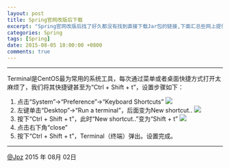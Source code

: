 ```yaml
---
layout: post
title: Spring官网改版后下载
excerpt: "Spring官网改版后找了好久都没有找到直接下载Jar包的链接,下面汇总些网上提供的方法,亲测可用."
categories: Spring
tags: [Spring]
date: 2015-08-05 18:00:00 +0800
comments: true
---
```

---
Terminal是CentOS最为常用的系统工具，每次通过菜单或者桌面快捷方式打开太麻烦了，我们将其快捷键甚至为“Ctrl + Shift + t”，设置步骤如下：

1. 点击“System”→“Preference”→“Keyboard Shortcuts”
![](http://ww2.sinaimg.cn/large/4dd787e4jw1euom9p128mj20zk0lbgpj.jpg)
2. 左键单击“Desktop”→“Run a terminal”，后面变为New shortcut..
![](http://ww1.sinaimg.cn/large/4dd787e4jw1euom9q6syqj20j00br767.jpg)
3. 按下“Ctrl + Shift + t”，此时“New shortcut..”变为“Shift + t”
![](http://ww3.sinaimg.cn/large/4dd787e4jw1euom9pc6djj20iw0glju1.jpg)
4. 点击右下角“close”
5. 按下“Ctrl + Shift + t”，Terminal（终端）弹出。设置完成。



---
 [@Jpz][writer]
2015 年 08月 02日

[writer]: http://blog.sina.com.cn/u/1305970660
